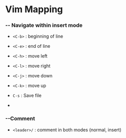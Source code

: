 # Vim Mapping
### **-- Navigate within insert mode**
- `<C-b>` : beginning of line
- `<C-e>` : end of line
- `<C-h>` : move left
- `<C-l>` : move right
- `<C-j>` : move down
- `<C-k>` : move up


- `C-s` : Save file
- 

### **--Comment**
- `<leader>/` : comment in both modes (normal, insert)

